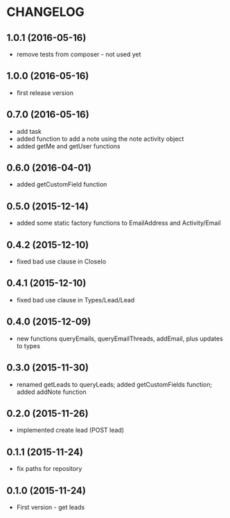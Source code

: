 CHANGELOG
=========

1.0.1 (2016-05-16)
------------------

* remove tests from composer - not used yet

1.0.0 (2016-05-16)
------------------

* first release version

0.7.0 (2016-05-16)
------------------

* add task
* added function to add a note using the note activity object
* added getMe and getUser functions

0.6.0 (2016-04-01)
------------------

* added getCustomField function

0.5.0 (2015-12-14)
------------------

* added some static factory functions to EmailAddress and Activity/Email

0.4.2 (2015-12-10)
------------------

* fixed bad use clause in CloseIo

0.4.1 (2015-12-10)
------------------

* fixed bad use clause in Types/Lead/Lead

0.4.0 (2015-12-09)
------------------

* new functions queryEmails, queryEmailThreads, addEmail, plus updates to types

0.3.0 (2015-11-30)
------------------

* renamed getLeads to queryLeads; added getCustomFields function; added addNote function

0.2.0 (2015-11-26)
------------------

* implemented create lead (POST lead)

0.1.1 (2015-11-24)
------------------

* fix paths for repository

0.1.0 (2015-11-24)
------------------

* First version - get leads
